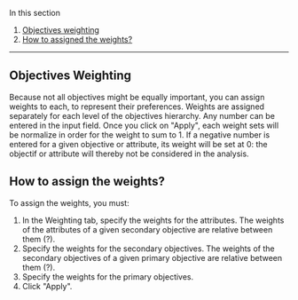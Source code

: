 In this section

1. [Objectives weighting](#objectives-weighting?)
2. [How to assigned the weights?](#how-to-assigned-the-weights?)

---

## Objectives Weighting

Because not all objectives might be equally important, you can assign weights to each, to represent their preferences. Weights are assigned separately for each level of the objectives hierarchy. Any number can be entered in the input field. Once you click on "Apply", each weight sets will be normalize in order for the weight to sum to 1. If a negative number is entered for a given objective or attribute, its weight will be set at 0: the objectif or attribute will thereby not be considered in the analysis.

## How to assign the weights?

To assign the weights, you must:

1. In the Weighting tab, specify the weights for the attributes. The weights of the attributes of a given secondary objective are relative between them (?).
2. Specify the weights for the secondary objectives. The weights of the secondary objectives of a given primary objective are relative between them (?).
3. Specify the weights for the primary objectives.
4. Click "Apply".
